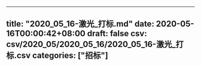 
---
title: "2020_05_16-激光_打标.md"
date: 2020-05-16T00:00:42+08:00
draft: false
csv: csv/2020_05/2020_05_16/2020_05_16-激光_打标.csv
categories: ["招标"]
---
